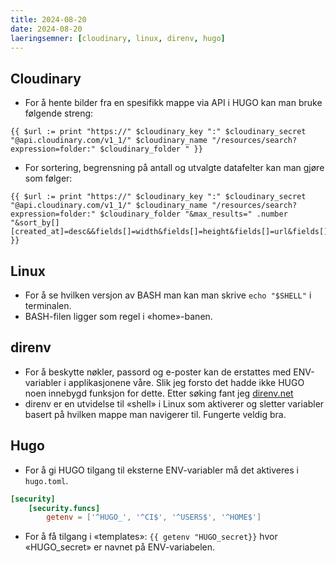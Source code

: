 ```yaml
---
title: 2024-08-20
date: 2024-08-20
laeringsemner: [cloudinary, linux, direnv, hugo]
---
```

## Cloudinary
* For å hente bilder fra en spesifikk mappe via API i HUGO kan man bruke følgende streng:
```text
{{ $url := print "https://" $cloudinary_key ":" $cloudinary_secret "@api.cloudinary.com/v1_1/" $cloudinary_name "/resources/search?expression=folder:" $cloudinary_folder " }}
````
* For sortering, begrensning på antall og utvalgte datafelter kan man gjøre som følger:
```text
{{ $url := print "https://" $cloudinary_key ":" $cloudinary_secret "@api.cloudinary.com/v1_1/" $cloudinary_name "/resources/search?expression=folder:" $cloudinary_folder "&max_results=" .number "&sort_by[][created_at]=desc&&fields[]=width&fields[]=height&fields[]=url&fields[]=filename&fields[]=context" }}
```

## Linux
* For å se hvilken versjon av BASH man kan man skrive `echo "$SHELL"` i terminalen.
* BASH-filen ligger som regel i «home»-banen.

## direnv
* For å beskytte nøkler, passord og e-poster kan de erstattes med ENV-variabler i applikasjonene våre. Slik jeg forsto det hadde ikke HUGO noen innebygd funksjon for dette. Etter søking fant jeg [direnv.net](https://direnv.net/)
* direnv er en utvidelse til «shell» i Linux som aktiverer og sletter variabler basert på hvilken mappe man navigerer til. Fungerte veldig bra.

## Hugo
* For å gi HUGO tilgang til eksterne ENV-variabler må det aktiveres i `hugo.toml`. 
```toml
[security]
    [security.funcs]
        getenv = ['^HUGO_', '^CI$', '^USERS$', '^HOME$']
```
* For å få tilgang i «templates»: `{{ getenv "HUGO_secret}}` hvor «HUGO_secret» er navnet på ENV-variabelen. 
